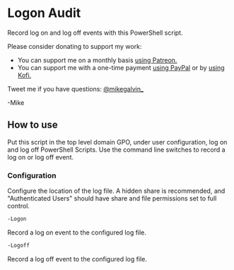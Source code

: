# Logon Audit

Record log on and log off events with this PowerShell script.

Please consider donating to support my work:

* You can support me on a monthly basis [using Patreon.](https://www.patreon.com/mikegalvin)
* You can support me with a one-time payment [using PayPal](https://www.paypal.me/digressive) or by [using Kofi.](https://ko-fi.com/mikegalvin)

Tweet me if you have questions: [@mikegalvin_](https://twitter.com/mikegalvin_)

-Mike

## How to use

Put this script in the top level domain GPO, under user configuration, log on and log off PowerShell Scripts.
Use the command line switches to record a log on or log off event.

### Configuration

Configure the location of the log file. A hidden share is recommended, and "Authenticated Users" should
have share and file permissions set to full control.

``` txt
-Logon
```

Record a log on event to the configured log file.

``` txt
-Logoff
```

Record a log off event to the configured log file.
